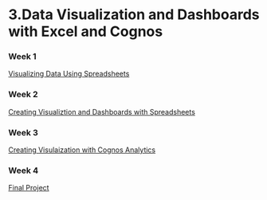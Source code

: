 # 3.Data Visualization and Dashboards with Excel and Cognos

### Week 1
[Visualizing Data Using Spreadsheets](https://github.com/TenzinTsundue/IBM-Data-Analyst-Professional-Certificate/tree/main/3.Data%20Visualization%20and%20Dashboards%20with%20Excel%20and%20Cognos/week%201)
### Week 2
[Creating Visualiztion and Dashboards with Spreadsheets](https://github.com/TenzinTsundue/IBM-Data-Analyst-Professional-Certificate/tree/main/3.Data%20Visualization%20and%20Dashboards%20with%20Excel%20and%20Cognos/week%202)
### Week 3
[Creating Visulaization with Cognos Analytics]()
### Week 4
[Final Project]()

